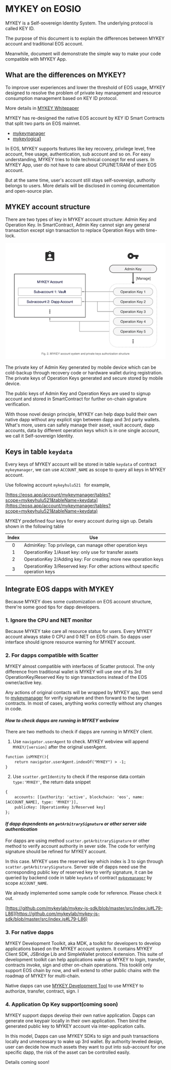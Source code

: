 # MYKEY on EOSIO


MYKEY is a Self-sovereign Identity System. The
underlying protocol is called KEY ID.

The purpose of this document is to explain the differences between MYKEY account and traditional EOS account.

Meanwhile, document will demonstrate the simple way to make your code compatible with MYKEY App.


## What are the differences on MYKEY?

To improve user experiences and lower the threshold of EOS usage, MYKEY designed to resolve the problem of private key management and resource consumption management based on KEY ID protocol.

More details in [MYKEY Whitepaper](../Whitepaper/mykey_whitepaper_en.pdf)

MYKEY has re-designed the native EOS account by KEY ID Smart Contracts that split two parts on EOS mainnet.

- [mykeymanager](https://bloks.io/account/mykeymanager)
- [mykeylogica1](https://bloks.io/account/mykeylogica1)

In EOS, MYKEY supports features like key recovery, privilege level, free account, free usage, authentication, sub account and so on. For easy understanding, MYKEY tries to hide technical concept for end users. In MYKEY App, user do not have to care about CPU/NET/RAM of their EOS account.

But at the same time, user's account still stays self-sovereign, authority belongs to users. More details will be disclosed in coming documentation and open-source plan.

## MYKEY account structure

There are two types of key in MYKEY account structure: Admin Key and Operation Key.
In SmartContract, Admin Key cannot sign any general transaction except sign transaction to replace Operation Keys with time-lock.

![MYKEY account system and private keys authorization structure](../image/account_model.png)

The private key of Admin Key generated by mobile device which can be cold-backup through recovery code or hardware wallet during registration. The private keys of Operation Keys generated and secure stored by mobile device.

The public keys of Admin Key and Operation Keys are used to signup account and stored in SmartContract for further on-chain signature verification.

With those novel design principle, MYKEY can help dapp build their own native dapp without any explicit sign between dapp and 3rd party wallets.
What's more, users can safely manage their asset, vault account, dapp accounts, data by different operation keys which is in one single account, we call it Self-sovereign Identity.

## Keys in table `keydata`

Every keys of MYKEY account will be stored in table `keydata` of contract `mykeymanager`, we can use `ACCOUNT_NAME` as scope to query all keys in MYKEY account.

Use following account `mykeyhulu521 ` for example,

[https://eosq.app/account/mykeymanager/tables?scope=mykeyhulu521&tableName=keydata](https://eosq.app/account/mykeymanager/tables?scope=mykeyhulu521&tableName=keydata)

MYKEY predefined four keys for every account during sign up. Details shown in the following table

| Index  |    Use |
|:---:|---|
|  0 |   AdminKey: Top privilege, can manage other operation keys    |
|  1 |   OperationKey 1/Asset key: only use for transfer assets  |
|  2 |   OperationKey 2/Adding key: For creating more new operation keys |
|  3 |   OperationKey 3/Reserved key: For other actions without specific operation keys  |

## Integrate EOS dapps with MYKEY

Because MYKEY does some customization on EOS account structure, there're some good tips for dapp developers.

### 1. Ignore the CPU and NET monitor

Because MYKEY take care all resource status for users. Every MYKEY account always stake 0 CPU and 0 NET on EOS chain. So dapps user interface should ignore resource warning for MYKEY account.

### 2. For dapps compatible with Scatter

MYKEY almost compatible with interfaces of Scatter protocol. The only difference from traditional wallet is MYKEY will use one of its 3rd OperationKey/Reserved Key to sign transactions instead of the EOS owner/active key.

Any actions of original contacts will be wrapped by MYKEY app, then send to [mykeymanager](https://bloks.io/account/mykeymanager) for verify signature and then forward to the target contracts. In most of cases, anything works correctly without any changes in code.

#### *How to check dapps are running in MYKEY webview*

There are two methods to check if dapps are running in MYKEY client.

1. Use `navigator.userAgent` to check. MYKEY webview will append `MYKEY/[version]` after the original userAgent.

```
function isMYKEY(){
	return navigator.userAgent.indexOf("MYKEY") > -1;
}

```

2. Use `scatter.getIdentity` to check if the response data contain `type:'MYKEY'`,
the return data snippet

```
{
    accounts: [{authority: 'active', blockchain: 'eos', name: [ACCOUNT_NAME], type: 'MYKEY'}],
    publicKey: [OperationKey 3/Reserved key]
};

```


#### *If dapp dependents on `getArbitrarySignature` or other server side authentication*

For dapps are using method `scatter.getArbitrarySignature` or other method to verify account authority in sever side. The code for verifying signature should be refined for MYKEY account.

In this case. MYKEY uses the reserved key which index is 3 to sign through `scatter.getArbitrarySignature`. Server side of dapps need use the corresponding public key of reserved key to verify signature, it can be queried by backend code in table `keydata` of contract [`mykeymanager`](https://eosq.app/account/mykeymanager/tables?scope=mykeyhulu521&tableName=keydata) by scope `ACCOUNT_NAME`.

We already implemented some sample code for reference. Please check it out.

[https://github.com/mykeylab/mykey-js-sdk/blob/master/src/index.js#L79-L86](https://github.com/mykeylab/mykey-js-sdk/blob/master/src/index.js#L79-L86)

### 3. For native dapps

MYKEY Development Toolkit, aka MDK, a toolkit for developers to develop applications based on the MYKEY account system. It contains MYKEY Client SDK, JSBridge Lib and SimpleWallet protocol extension. This suite of development toolkit can help applications wake up MYKEY to login, transfer, contracts invoke, sign and other on-chain operations. This tooklit only support EOS chain by now, and will extend to other public chains with the roadmap of MYKEY for multi-chain.

Native dapps can use [MYKEY Development Tool](https://github.com/mykeylab/Documentation/blob/master/English/MYKEY_DEVELOPMENT_TOOLKIT_EN.md) to use MYKEY to authorize, transfer, contract, sign. I

### 4. Application Op Key support(coming soon)
MYKEY support dapps develop their own native application. Dapps can generate one keypair locally in their own application. Then bind the generated public key to MYKEY account via inter-application calls.

In this model, Dapps can use MYKEY SDKs to sign and push transactions locally and unnecessary to wake up 3rd wallet. By authority leveled design, user can decide how much assets they want to put into sub-account for one specific dapp, the risk of the asset can be controlled easily.

Details coming soon!
